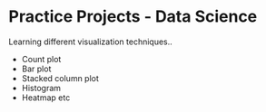 # Practice Projects - Data Science

Learning different visualization techniques..
 - Count plot
 - Bar plot
 - Stacked column plot
 - Histogram
 - Heatmap etc